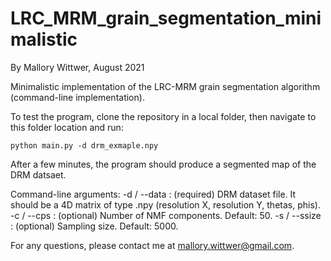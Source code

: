 # LRC_MRM_grain_segmentation_minimalistic
By Mallory Wittwer, August 2021

Minimalistic implementation of the LRC-MRM grain segmentation algorithm (command-line implementation).

To test the program, clone the repository in a local folder, then navigate to this folder location and run:

`python main.py -d drm_exmaple.npy`

After a few minutes, the program should produce a segmented map of the DRM datsaet.

Command-line arguments:
   -d / --data : (required) DRM dataset file. It should be a 4D matrix of type .npy (resolution X, resolution Y, thetas, phis).
   -c / --cps : (optional) Number of NMF components. Default: 50.
   -s / --ssize : (optional) Sampling size. Default: 5000.

For any questions, please contact me at mallory.wittwer@gmail.com.
